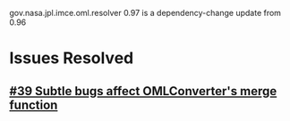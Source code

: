 gov.nasa.jpl.imce.oml.resolver 0.97 is a dependency-change update from 0.96
 
# Issues Resolved

## [#39 Subtle bugs affect OMLConverter's merge function](https://github.com/JPL-IMCE/gov.nasa.jpl.imce.oml.resolver/issues/39)
